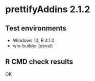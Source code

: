 # prettifyAddins 2.1.2


## Test environments

* Windows 10, R 4.1.0
* win-builder (devel)

## R CMD check results

OK
